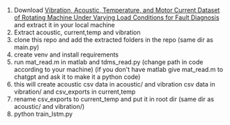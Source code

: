 1. Download [Vibration, Acoustic, Temperature, and Motor Current Dataset of Rotating Machine Under Varying Load Conditions for Fault Diagnosis](https://data.mendeley.com/datasets/ztmf3m7h5x/6) and extract it in your local machine
2. Extract acoustic, current,temp and vibration
3. clone this repo and add the extracted folders in the repo (same dir as main.py)
4. create venv and install requirements
5. run mat_read.m in matlab and tdms_read.py (change path in code according to your machine) (if you don't have matlab give mat_read.m to chatgpt and ask it to make it a python code)
6. this will create acoustic csv data in acoustic/ and vibration csv data in vibration/ and csv_exports in current,temp
7. rename csv_exports to current_temp and put it in root dir (same dir as acoustic/ and vibration/)
8. python train_lstm.py